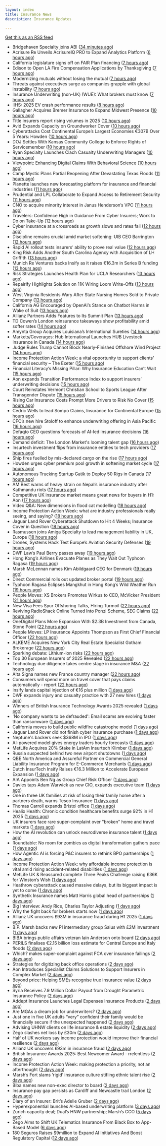 ```yaml
---
layout: index
title: Insurance News
description: Insurance Updates

---
```


[Get this as an RSS feed](/insurance.rss)

<!-- news_marker starts -->
- Bridgehaven Specialty joins ABI ([34 minutes ago](https://www.insurancebusinessmag.com/uk/news/breaking-news/bridgehaven-specialty-joins-abi-550847.aspx))
- Acrisure Re Unveils AcrisureIQ PRO to Expand Analytics Platform ([6 hours ago](https://www.insurtechinsights.com/acrisure-re-unveils-acrisureiq-pro-to-expand-analytics-platform/))
- California legislature signs off on FAIR Plan financing ([7 hours ago](https://www.dig-in.com/news/california-legislature-signs-off-on-fair-plan-financing))
- Edison to Open LA Fire Compensation Applications by Thanksgiving ([7 hours ago](https://www.insurancejournal.com/news/west/2025/09/24/840473.htm))
- Modernizing mutuals without losing the mutual ([7 hours ago](https://www.dig-in.com/opinion/modernizing-mutuals-without-losing-the-mutual))
- Threats against executives surge as companies grapple with global instability ([7 hours ago](https://www.insurancebusinessmag.com/uk/business-strategy/threats-against-executives-surge-as-companies-grapple-with-global-instability-550828.aspx))
- Insurance Underwriting (non-UK) (WUE): What brokers must know ([7 hours ago](https://www.insurancebusinessmag.com/uk/guides/insurance-underwriting-nonuk-wue-what-brokers-must-know-550827.aspx))
- IIHS: 2025 EV crash performance results ([8 hours ago](https://www.dig-in.com/news/iihs-2025-ev-crash-performance-results))
- Gallagher Acquires Bremer Insurance to Expand Midwest Presence ([10 hours ago](https://www.insurtechinsights.com/gallagher-acquires-bremer-insurance-to-expand-midwest-presence/))
- Title insurers report rising volumes in 2025 ([10 hours ago](https://www.dig-in.com/news/title-insurers-see-increased-volumes-in-2025))
- Avid Expands Capacity on Groundworker Cover ([10 hours ago](https://insurance-edge.net/2025/09/24/avid-expands-capacity-on-groundworker-cover/))
- Cyberattacks Cost Continental Europe’s Largest Economies €307B Over 5 Years: Howden ([10 hours ago](https://www.insurancejournal.com/news/international/2025/09/24/840408.htm))
- DOJ Settles With Kansas Community College to Enforce Rights of Servicemember ([10 hours ago](https://www.insurancejournal.com/news/midwest/2025/09/24/840439.htm))
- Ryan Specialty Launches Clach Casualty Underwriting Managers ([10 hours ago](https://www.insurancejournal.com/news/midwest/2025/09/24/840435.htm))
- Viewpoint: Enhancing Digital Claims With Behavioral Science ([10 hours ago](https://www.insurancejournal.com/news/national/2025/09/24/840421.htm))
- Camp Mystic Plans Partial Reopening After Devastating Texas Floods ([11 hours ago](https://www.insurancejournal.com/news/southcentral/2025/09/24/840430.htm))
- Planette launches new forecasting platform for insurance and financial industries ([11 hours ago](https://www.reinsurancene.ws/planette-launches-new-forecasting-platform-for-insurance-and-financial-industries/))
- Prudential and LPL Collaborate to Expand Access to Retirement Security ([11 hours ago](https://www.insurtechinsights.com/prudential-and-lpl-collaborate-to-expand-access-to-retirement-security/))
- CNO to acquire minority interest in Janus Henderson’s VPC ([11 hours ago](https://www.reinsurancene.ws/cno-to-acquire-minority-interest-in-janus-hendersons-vpc/))
- Travelers: Confidence High in Guidance From Cyber Insurers; Work to Do on Take-Up ([12 hours ago](https://www.insurancejournal.com/news/national/2025/09/24/840397.htm))
- Cyber insurance at a crossroads as growth slows and rates fall ([12 hours ago](https://www.insurancebusinessmag.com/uk/news/cyber/cyber-insurance-at-a-crossroads-as-growth-slows-and-rates-fall-550790.aspx))
- Discipline remains crucial amid market softening: UIB CEO Barrington ([12 hours ago](https://www.reinsurancene.ws/discipline-remains-crucial-amid-market-softening-uib-ceo-barrington/))
- Rapid AI rollout tests insurers’ ability to prove real value ([12 hours ago](https://www.postonline.co.uk/news/7959090/rapid-ai-rollout-tests-insurers%E2%80%99-ability-to-prove-real-value))
- King Risk Adds Another South Carolina Agency with Acquisition of LH Griffith ([13 hours ago](https://www.insurancejournal.com/news/southeast/2025/09/24/840392.htm))
- Munich Re Ventures backs Insify as it raises €16.3m in Series B funding ([13 hours ago](https://www.reinsurancene.ws/munich-re-ventures-backs-insify-as-it-raises-e16-3m-in-series-b-funding/))
- Risk Strategies Launches Health Plan for UCLA Researchers ([13 hours ago](https://insurance-edge.net/2025/09/24/risk-strategies-launches-health-plan-for-ucla-researchers/))
- Repairify Highlights Solution on 11K Wiring Loom Write-Offs ([13 hours ago](https://insurance-edge.net/2025/09/24/repairify-highlights-solution-on-11k-wiring-loom-write-offs/))
- West Virginia Residents Wary After State Nursing Homes Sold to Private Company ([13 hours ago](https://www.insurancejournal.com/news/southeast/2025/09/24/840382.htm))
- California AG Encouraged by OpenAI’s Stance on Chatbot Harms in Wake of Suit ([13 hours ago](https://www.insurancejournal.com/news/west/2025/09/24/840380.htm))
- Allianz Partners Adds Features to Its Summit Plan ([13 hours ago](https://insurance-edge.net/2025/09/24/allianz-partners-adds-features-to-its-summit-plan/))
- TD Cowen’s London reinsurance takeaways show profitability amid softer rates ([14 hours ago](https://www.reinsurancene.ws/td-cowens-london-reinsurance-takeaways-show-profitability-amid-softer-rates/))
- Amynta Group Acquires Louisiana’s International Sureties ([14 hours ago](https://www.insurancejournal.com/news/southcentral/2025/09/24/840373.htm))
- Markets/Coverages: Hub International Launches HUB Livestock Insurance in Canada ([14 hours ago](https://www.insurancejournal.com/news/international/2025/09/24/840369.htm))
- Judge Rules Trump Cannot Block Nearly-Finished Offshore Wind Project ([14 hours ago](https://www.insurancejournal.com/news/east/2025/09/24/840362.htm))
- Income Protection Action Week: a vital opportunity to support clients’ financial security – The Exeter ([15 hours ago](https://ifamagazine.com/income-protection-action-week-a-vital-opportunity-to-support-clients-financial-security-the-exeter/))
- Financial Literacy’s Missing Pillar: Why Insurance Education Can’t Wait ([15 hours ago](https://insurance-edge.net/2025/09/24/financial-literacys-missing-pillar-why-insurance-education-cant-wait/))
- Aon expands Transition Performance Index to support insurers’ underwriting decisions ([15 hours ago](https://www.reinsurancene.ws/aon-expands-transition-performance-index-to-support-insurers-underwriting-decisions/))
- Court Reinstates Vermont Christian School to Sports League After Transgender Dispute ([15 hours ago](https://www.insurancejournal.com/news/east/2025/09/24/840359.htm))
- Rising Car Insurance Costs Prompt More Drivers to Risk No Cover ([15 hours ago](https://insurance-edge.net/2025/09/24/rising-car-insurance-costs-prompt-more-drivers-to-risk-no-cover/))
- Cédric Wells to lead Sompo Claims, Insurance for Continental Europe ([15 hours ago](https://www.reinsurancene.ws/cedric-wells-to-lead-sompo-claims-insurance-for-continental-europe/))
- CFC’s new hire Stoloff to enhance underwriting offering in Asia Pacific ([16 hours ago](https://www.reinsurancene.ws/cfcs-new-hire-stoloff-to-enhance-underwriting-offering-in-asia-pacific/))
- Defaqto CEO questions forecasts of AI-led insurance decisions ([16 hours ago](https://www.postonline.co.uk/technology/7959089/defaqto-ceo-questions-forecasts-of-ai-led-insurance-decisions))
- Demand deficit: The London Market's looming talent gap ([16 hours ago](https://www.insurancebusinessmag.com/uk/news/diversity-inclusion/demand-deficit-the-london-markets-looming-talent-gap-550748.aspx))
- Insurtech investment flips from insurance entities to tech providers ([17 hours ago](https://www.postonline.co.uk/technology/7959087/insurtech-investment-flips-from-insurance-entities-to-tech-providers))
- Ship fires fuelled by mis-declared cargo on the rise ([17 hours ago](https://www.postonline.co.uk/news/7959085/ship-fires-fuelled-by-mis-declared-cargo-on-the-rise))
- Howden urges cyber premium pool growth in softening market cycle ([17 hours ago](https://www.reinsurancene.ws/howden-urges-cyber-premium-pool-growth-in-softening-market-cycle/))
- Autonomous Trucking Startup Gatik to Deploy 50 Rigs in Canada ([17 hours ago](https://www.insurancejournal.com/news/international/2025/09/24/840355.htm))
- AM Best warns of heavy strain on Nepal’s insurance industry after Kathmandu riots ([17 hours ago](https://www.reinsurancene.ws/am-best-warns-of-heavy-strain-on-nepals-insurance-industry-after-kathmandu-riots/))
- Competitive UK insurance market means great news for buyers in H1: Aon ([17 hours ago](https://www.insurancebusinessmag.com/uk/news/breaking-news/competitive-uk-insurance-market-means-great-news-for-buyers-in-h1-aon-550741.aspx))
- Video Q&A: New dimensions in flood cat modelling ([18 hours ago](https://www.postonline.co.uk/technology/7959047/video-qa-new-dimensions-in-flood-cat-modelling))
- Income Protection Action Week: what are industry professionals really seeing, and saying? ([18 hours ago](https://ifamagazine.com/income-protection-action-week-what-are-industry-professionals-really-seeing-and-saying/))
- Jaguar Land Rover Cyberattack Shutdown to Hit 4 Weeks; Insurance Cover in Question ([18 hours ago](https://www.insurancejournal.com/news/international/2025/09/24/840349.htm))
- Rasmussen joins Amiga Specialty to lead management liability in UK, Europe ([18 hours ago](https://www.insurancebusinessmag.com/uk/news/breaking-news/rasmussen-joins-amiga-specialty-to-lead-management-liability-in-uk-europe-550735.aspx))
- Drones, Systems Hack Test Europe’s Aviation Security Defenses ([19 hours ago](https://www.insurancejournal.com/news/international/2025/09/24/840335.htm))
- DWF Law’s Paul Berry passes away ([19 hours ago](https://www.postonline.co.uk/news/7959086/dwf-laws-paul-berry-passes-away))
- Hong Kong’s Airlines Evacuate Planes as They Wait Out Typhoon Ragasa ([19 hours ago](https://www.insurancejournal.com/news/international/2025/09/24/840330.htm))
- Marsh McLennan names Kim Abildgaard CEO for Denmark ([19 hours ago](https://www.insurancebusinessmag.com/uk/news/breaking-news/marsh-mclennan-names-kim-abildgaard-ceo-for-denmark-550717.aspx))
- Direct Commercial rolls out updated broker portal ([19 hours ago](https://www.postonline.co.uk/broker/7959081/direct-commercial-rolls-out-updated-broker-portal))
- Typhoon Ragasa Eclipses Mangkhut in Hong Kong’s Wild Weather Run ([19 hours ago](https://www.insurancejournal.com/news/international/2025/09/24/840325.htm))
- People Moves: XS Brokers Promotes Wirkus to CEO, McVicker President ([21 hours ago](https://www.insurancejournal.com/news/national/2025/09/24/840315.htm))
- New Visa Fees Spur Offshoring Talks, Hiring Turmoil ([22 hours ago](https://www.insurancejournal.com/news/national/2025/09/24/840319.htm))
- Reviving RadioShack Online Turned Into Ponzi Scheme, SEC Claims ([22 hours ago](https://www.insurancejournal.com/news/national/2025/09/24/840312.htm))
- OneDigital Plans More Expansion With $2.3B Investment from Canada, Stone Point ([22 hours ago](https://www.insurancejournal.com/news/southeast/2025/09/24/840301.htm))
- People Moves: LP Insurance Appoints Thompson as First Chief Financial Officer ([22 hours ago](https://www.insurancejournal.com/news/west/2025/09/24/839710.htm))
- ALKEME Acquires New York City Real Estate Specialist Gotham Brokerage ([22 hours ago](https://www.insurancejournal.com/news/east/2025/09/24/840296.htm))
- Sparking debate: Lithium-ion risks ([22 hours ago](https://www.postonline.co.uk/regulation/7959010/sparking-debate-lithium-ion-risks))
- Top 30 European Insurers of 2025 Revealed ([22 hours ago](https://www.postonline.co.uk/personal/7958243/top-30-european-insurers-of-2025-revealed))
- Technology due diligence takes centre stage in insurance M&A ([22 hours ago](https://www.postonline.co.uk/technology/7958262/technology-due-diligence-takes-centre-stage-in-insurance-ma))
- Alta Signa names new France country manager ([22 hours ago](https://www.insurancebusinessmag.com/uk/news/breaking-news/alta-signa-names-new-france-country-manager-550695.aspx))
- Consumers will spend more on travel cover that pays claims automatically - report ([22 hours ago](https://www.insurancebusinessmag.com/uk/news/travel/consumers-will-spend-more-on-travel-cover-that-pays-claims-automatically--report-550692.aspx))
- Insify lands capital injection of €16 plus million ([1 days ago](https://www.insurancebusinessmag.com/uk/news/breaking-news/insify-lands-capital-injection-of-16-plus-million-550686.aspx))
- DWF expands injury and casualty practice with 27 new hires ([1 days ago](https://www.insurancebusinessmag.com/uk/news/breaking-news/dwf-expands-injury-and-casualty-practice-with-27-new-hires-550685.aspx))
- Winners of British Insurance Technology Awards 2025 revealed ([1 days ago](https://www.postonline.co.uk/technology/7959079/winners-of-british-insurance-technology-awards-2025-revealed))
- 'No company wants to be defrauded': Email scams are evolving faster than ransomware ([1 days ago](https://www.insurancebusinessmag.com/uk/news/cyber/no-company-wants-to-be-defrauded-email-scams-are-evolving-faster-than-ransomware-549985.aspx))
- California moves to build public wildfire catastrophe model ([1 days ago](https://www.dig-in.com/news/california-moves-to-build-public-wildfire-catastrophe-model))
- Jaguar Land Rover did not finish cyber insurance purchase ([1 days ago](https://www.insurancebusinessmag.com/uk/news/breaking-news/jaguar-land-rover-did-not-finish-cyber-insurance-purchase-550708.aspx))
- Neptune's backers seek $368M in IPO ([1 days ago](https://www.dig-in.com/articles/neptunes-backers-seek-368m-in-ipo))
- AI-powered model gives energy traders hourly forecasts ([1 days ago](https://www.dig-in.com/articles/ai-powered-model-gives-energy-traders-hourly-forecasts))
- MetLife Acquires 20% Stake in LatAm Insurtech Klimber ([1 days ago](https://www.insurtechinsights.com/metlife-acquires-20-stake-in-latam-insurtech-klimber/))
- Russia suspected behind two new airport shutdowns ([1 days ago](https://www.insurancebusinessmag.com/uk/news/breaking-news/russia-suspected-behind-two-new-airport-shutdowns-550662.aspx))
- QBE North America and Assureful Partner on Commercial General Liability Insurance Program for E-Commerce Merchants ([1 days ago](https://www.insurtechinsights.com/qbe-north-america-and-assureful-partner-on-commercial-general-liability-insurance-program-for-e-commerce-merchants/))
- Dutch InsurTech Insify Raises €16.3 Million to Accelerate European Expansion ([1 days ago](https://www.insurtechinsights.com/dutch-insurtech-insify-raises-e16-3-million-to-accelerate-european-expansion/))
- AIA Appoints Ben Ng as Group Chief Risk Officer ([1 days ago](https://www.insurtechinsights.com/aia-appoints-ben-ng-as-group-chief-risk-officer/))
- Davies taps Adam Warwick as new CIO, expands executive team ([1 days ago](https://www.insurancebusinessmag.com/uk/news/breaking-news/davies-taps-adam-warwick-as-new-cio-expands-executive-team-550630.aspx))
- One in three UK families at risk of losing their family home after a partners death, warns Tesco Insurance ([1 days ago](https://ifamagazine.com/one-in-three-uk-families-at-risk-of-losing-their-family-home-after-a-partners-death-warns-tesco-insurance/))
- Thomas Carroll expands Bristol office ([1 days ago](https://www.postonline.co.uk/broker/7959080/thomas-carroll-expands-bristol-office))
- Healix Health: Chronic condition healthcare benefits surge 92% in H1 2025 ([1 days ago](https://ifamagazine.com/healix-health-chronic-condition-healthcare-benefits-surge-92-in-h1-2025/))
- UK insurers face rare super-complaint over "broken" home and travel markets ([1 days ago](https://www.insurancebusinessmag.com/uk/news/breaking-news/uk-insurers-face-rare-supercomplaint-over-broken-home-and-travel-markets-550601.aspx))
- How the AI revolution can unlock neurodiverse insurance talent ([1 days ago](https://www.postonline.co.uk/people/7958951/how-the-ai-revolution-can-unlock-neurodiverse-insurance-talent))
- Roundtable: No room for zombies as digital transformation gathers pace ([1 days ago](https://www.postonline.co.uk/market-access/technology/7958957/roundtable-no-room-for-zombies-as-digital-transformation-gathers-pace))
- How Agentic AI is forcing P&C insurers to rethink BPO partnerships ([1 days ago](https://www.dig-in.com/opinion/agentic-ais-impact-on-bpo-partnerships))
- Income Protection Action Week: why affordable income protection is vital amid rising accident-related disabilities ([1 days ago](https://ifamagazine.com/income-protection-action-week-why-affordable-income-protection-is-vital-amid-rising-accident-related-disabilities/))
- MetLife UK & Reassured complete Three Peaks Challenge raising £36K for Winston’s Wish ([1 days ago](https://ifamagazine.com/metlife-uk-reassured-complete-three-peaks-challenge-raising-36k-for-winstons-wish/))
- Heathrow cyberattack caused massive delays, but its biggest impact is yet to come ([1 days ago](https://www.insurancebusinessmag.com/uk/news/cyber/heathrow-cyberattack-caused-massive-delays-but-its-biggest-impact-is-yet-to-come-550593.aspx))
- Synthetik Insurance names Matt Harris global head of partnerships ([1 days ago](https://www.insurancebusinessmag.com/uk/news/breaking-news/synthetik-insurance-names-matt-harris-global-head-of-partnerships-550582.aspx))
- Big Interview: Andy Rice, Charles Taylor Adjusting ([1 days ago](https://www.postonline.co.uk/claims/7958280/big-interview-andy-rice-charles-taylor-adjusting))
- Why the fight back for brokers starts now ([1 days ago](https://www.postonline.co.uk/broker/7959061/why-the-fight-back-for-brokers-starts-now))
- Allianz UK uncovers £93M in insurance fraud during H1 2025 ([1 days ago](https://www.insurancebusinessmag.com/uk/news/breaking-news/allianz-uk-uncovers-93m-in-insurance-fraud-during-h1-2025-550556.aspx))
- B.P. Marsh backs new PI intermediary group Salus with £2M investment ([1 days ago](https://www.insurancebusinessmag.com/uk/news/breaking-news/b-p--marsh-backs-new-pi-intermediary-group-salus-with-2m-investment-550555.aspx))
- BIBA brings public affairs veteran Iain Anderson onto board ([2 days ago](https://www.insurancebusinessmag.com/uk/news/breaking-news/biba-brings-public-affairs-veteran-iain-anderson-onto-board-550552.aspx))
- PERILS finalises €2.15 billion loss estimate for Central Europe and Italy floods ([2 days ago](https://www.insurancebusinessmag.com/uk/news/catastrophe/perils-finalises-2-15-billion-loss-estimate-for-central-europe-and-italy-floods-550548.aspx))
- Which? makes super-complaint against FCA over insurance failings ([2 days ago](https://www.postonline.co.uk/news/7959078/which-makes-super-complaint-against-fca-over-insurance-failings))
- Strategies for digitizing back office operations ([2 days ago](https://www.dig-in.com/opinion/strategies-for-digitizing-back-office-operations))
- Aon Introduces Specialist Claims Solutions to Support Insurers in Complex Market ([2 days ago](https://www.insurtechinsights.com/aon-introduces-specialist-claims-solutions-to-support-insurers-in-complex-market/))
- Beyond price: Helping SMEs recognise true insurance value ([2 days ago](https://www.insurancebusinessmag.com/uk/news/breaking-news/beyond-price-helping-smes-recognise-true-insurance-value-550578.aspx))
- Syria Receives 7.9 Million Dollar Payout from Drought Parametric Insurance Policy ([2 days ago](https://www.insurtechinsights.com/syria-receives-7-9-million-dollar-payout-from-drought-parametric-insurance-policy/))
- Addept Insurance Launches Legal Expenses Insurance Products ([2 days ago](https://www.insurtechinsights.com/addept-insurance-launches-legal-expenses-insurance-products/))
- Are MGAs a dream job for underwriters? ([2 days ago](https://www.insurancebusinessmag.com/uk/news/breaking-news/are-mgas-a-dream-job-for-underwriters-550505.aspx))
- Just one in five UK adults “very” confident their family would be financially secure if the unexpected happened ([2 days ago](https://ifamagazine.com/just-one-in-five-uk-adults-very-confident-their-family-would-be-financially-secure-if-the-unexpected-happened/))
- Advising UHNW clients on life insurance & estate liquidity ([2 days ago](https://ifamagazine.com/advising-uhnw-clients-on-life-insurance-estate-liquidity/))
- Zego slashes net loss by £30m ([2 days ago](https://www.postonline.co.uk/technology/7959075/zego-slashes-net-loss-by-%C2%A330m))
- Half of UK workers say income protection would improve their financial resilience ([2 days ago](https://ifamagazine.com/half-of-uk-workers-say-income-protection-would-improve-their-financial-resilience/))
- Allianz UK uncovers £93m in insurance fraud ([2 days ago](https://www.postonline.co.uk/news/7959074/allianz-uk-uncovers-%C2%A393m-in-insurance-fraud))
- British Insurance Awards 2025: Best Newcomer Award - rrelentless ([2 days ago](https://www.postonline.co.uk/market-access/7959017/british-insurance-awards-2025-best-newcomer-award-rrelentless))
- Income Protection Action Week: making protection a priority, not an afterthought ([2 days ago](https://ifamagazine.com/income-protection-awareness-week-making-protection-a-priority-not-an-afterthought/))
- Marsh’s Fort slams ‘rigid’ insurance culture stifling ethnic talent rise ([2 days ago](https://www.postonline.co.uk/people/7959071/marsh%E2%80%99s-fort-slams-%E2%80%98rigid%E2%80%99-insurance-culture-stifling-ethnic-talent-rise))
- Biba names new non-exec director to board ([2 days ago](https://www.postonline.co.uk/news/7959066/biba-names-new-non-exec-director-to-board))
- Insurance pay gap persists as Cardiff and Newcastle trail London ([2 days ago](https://www.postonline.co.uk/people/7958057/insurance-pay-gap-persists-as-cardiff-and-newcastle-trail-london))
- Diary of an Insurer: Brit’s Adelle Gruber ([2 days ago](https://www.postonline.co.uk/commercial/7957920/diary-of-an-insurer-brit%E2%80%99s-adelle-gruber))
- Hyperexponential launches AI-based underwriting platform ([3 days ago](https://www.dig-in.com/news/hyperexponential-launches-ai-based-underwriting-platform))
- Zurich capacity deal; Dual’s HNW partnership; Marsh’s CCO ([5 days ago](https://www.postonline.co.uk/news/7959062/zurich-capacity-deal-dual%E2%80%99s-hnw-partnership-marsh%E2%80%99s-cco))
- Zego Aims to Shift UK Telematics Insurance From Black Box to App-Based Model ([6 days ago](https://thefintechtimes.com/zego-aims-to-shift-uk-telematics-insurance-from-black-box-to-app-based-model/))
- 180 Seguros Raises $9million to Expand AI Initiatives And Boost Regulatory Capital ([12 days ago](https://thefintechtimes.com/180-seguros-raises-9m-to-expand-ai-initiatives-and-boost-regulatory-capital/))

<!-- news_marker ends -->